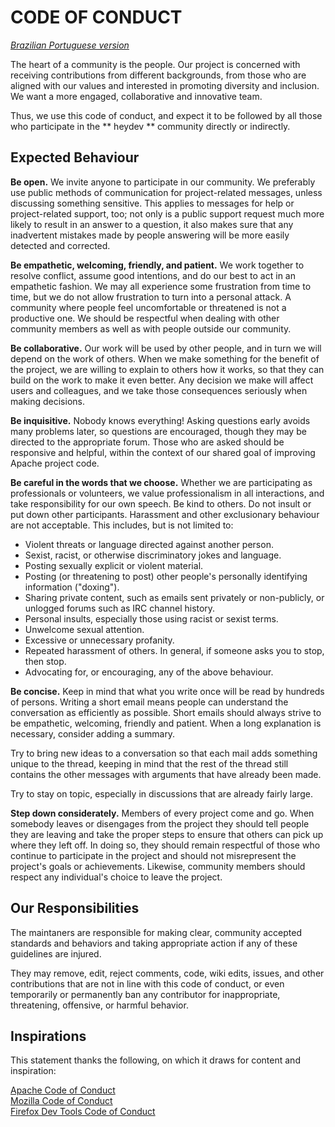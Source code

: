 # CODE OF CONDUCT

[*Brazilian Portuguese version*](/CODE_OF_CONDUCT_PTBR.md)

The heart of a community is the people. Our project is concerned with receiving contributions from different backgrounds, from those who are aligned with our values and interested in promoting diversity and inclusion. We want a more engaged, collaborative and innovative team.

Thus, we use this code of conduct, and expect it to be followed by all those who participate in the ** heydev ** community directly or indirectly.

## Expected Behaviour

**Be open.** We invite anyone to participate in our community. We preferably use public methods of communication for project-related messages, unless discussing something sensitive. This applies to messages for help or project-related support, too; not only is a public support request much more likely to result in an answer to a question, it also makes sure that any inadvertent mistakes made by people answering will be more easily detected and corrected.

**Be empathetic, welcoming, friendly, and patient.** We work together to resolve conflict, assume good intentions, and do our best to act in an empathetic fashion. We may all experience some frustration from time to time, but we do not allow frustration to turn into a personal attack. A community where people feel uncomfortable or threatened is not a productive one. We should be respectful when dealing with other community members as well as with people outside our community.

**Be collaborative.** Our work will be used by other people, and in turn we will depend on the work of others. When we make something for the benefit of the project, we are willing to explain to others how it works, so that they can build on the work to make it even better. Any decision we make will affect users and colleagues, and we take those consequences seriously when making decisions.

**Be inquisitive.** Nobody knows everything! Asking questions early avoids many problems later, so questions are encouraged, though they may be directed to the appropriate forum. Those who are asked should be responsive and helpful, within the context of our shared goal of improving Apache project code.

**Be careful in the words that we choose.** Whether we are participating as professionals or volunteers, we value professionalism in all interactions, and take responsibility for our own speech. Be kind to others. Do not insult or put down other participants. Harassment and other exclusionary behaviour are not acceptable. This includes, but is not limited to:

- Violent threats or language directed against another person.
- Sexist, racist, or otherwise discriminatory jokes and language.
- Posting sexually explicit or violent material.
- Posting (or threatening to post) other people's personally identifying information ("doxing").
- Sharing private content, such as emails sent privately or non-publicly, or unlogged forums such as IRC channel history.
- Personal insults, especially those using racist or sexist terms.
- Unwelcome sexual attention.
- Excessive or unnecessary profanity.
- Repeated harassment of others. In general, if someone asks you to stop, then stop.
- Advocating for, or encouraging, any of the above behaviour.

**Be concise.** Keep in mind that what you write once will be read by hundreds of persons. Writing a short email means people can understand the conversation as efficiently as possible. Short emails should always strive to be empathetic, welcoming, friendly and patient. When a long explanation is necessary, consider adding a summary.

Try to bring new ideas to a conversation so that each mail adds something unique to the thread, keeping in mind that the rest of the thread still contains the other messages with arguments that have already been made.

Try to stay on topic, especially in discussions that are already fairly large.

**Step down considerately.** Members of every project come and go. When somebody leaves or disengages from the project they should tell people they are leaving and take the proper steps to ensure that others can pick up where they left off. In doing so, they should remain respectful of those who continue to participate in the project and should not misrepresent the project's goals or achievements. Likewise, community members should respect any individual's choice to leave the project.

## Our Responsibilities

The maintaners are responsible for making clear, community accepted standards and behaviors and taking appropriate action if any of these guidelines are injured.

They may remove, edit, reject comments, code, wiki edits, issues, and other contributions that are not in line with this code of conduct, or even temporarily or permanently ban any contributor for inappropriate, threatening, offensive, or harmful behavior.

## Inspirations

This statement thanks the following, on which it draws for content and inspiration:

[Apache Code of Conduct](http://www.apache.org/foundation/policies/conduct)  
[Mozilla Code of Conduct](https://www.mozilla.org/pt-BR/about/governance/policies/participation/)  
[Firefox Dev Tools Code of Conduct](https://github.com/firefox-devtools/debugger/blob/master/CODE_OF_CONDUCT.md)